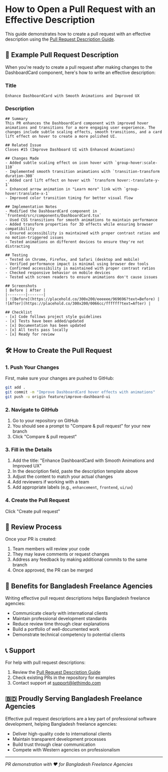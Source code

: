 # How to Open a Pull Request with an Effective Description

This guide demonstrates how to create a pull request with an effective description using the [Pull Request Description Guide](PULL-REQUEST-DESCRIPTION-GUIDE.md).

## 🎯 Example Pull Request Description

When you're ready to create a pull request after making changes to the DashboardCard component, here's how to write an effective description:

### Title
```
Enhance DashboardCard with Smooth Animations and Improved UX
```

### Description
```
## Summary
This PR enhances the DashboardCard component with improved hover animations and transitions for a more engaging user experience. The changes include subtle scaling effects, smooth transitions, and a card lift effect on hover to create a more polished UI.

## Related Issue
Closes #15 (Improve Dashboard UI with Enhanced Animations)

## Changes Made
- Added subtle scaling effect on icon hover with `group-hover:scale-110`
- Implemented smooth transition animations with `transition-transform duration-300`
- Added card lift effect on hover with `transform hover:-translate-y-1`
- Enhanced arrow animation in "Learn more" link with `group-hover:translate-x-1`
- Improved color transition timing for better visual flow

## Implementation Notes
- Modified the DashboardCard component in `frontend/src/components/DashboardCard.tsx`
- Used CSS transitions for smooth animations to maintain performance
- Added transform properties for 3D effects while ensuring browser compatibility
- Ensured accessibility is maintained with proper contrast ratios and no motion-triggered issues
- Tested animations on different devices to ensure they're not distracting

## Testing
- Tested on Chrome, Firefox, and Safari (desktop and mobile)
- Verified performance impact is minimal using browser dev tools
- Confirmed accessibility is maintained with proper contrast ratios
- Checked responsive behavior on mobile devices
- Tested with screen readers to ensure animations don't cause issues

## Screenshots
| Before | After |
|--------|-------|
| ![Before](https://placehold.co/300x200/eeeeee/969696?text=Before) | ![After](https://placehold.co/300x200/0066cc/ffffff?text=After) |

## Checklist
- [x] Code follows project style guidelines
- [x] Tests have been added/updated
- [x] Documentation has been updated
- [x] All tests pass locally
- [x] Ready for review
```

## 🛠️ How to Create the Pull Request

### 1. Push Your Changes
First, make sure your changes are pushed to GitHub:
```bash
git add .
git commit -m "Improve DashboardCard hover effects with animations"
git push -u origin feature/improve-dashboard-ui
```

### 2. Navigate to GitHub
1. Go to your repository on GitHub
2. You should see a prompt to "Compare & pull request" for your new branch
3. Click "Compare & pull request"

### 3. Fill in the Details
1. Add the title: "Enhance DashboardCard with Smooth Animations and Improved UX"
2. In the description field, paste the description template above
3. Adjust the content to match your actual changes
4. Add reviewers if working with a team
5. Add appropriate labels (e.g., `enhancement`, `frontend`, `ui/ux`)

### 4. Create the Pull Request
Click "Create pull request"

## 🔄 Review Process

Once your PR is created:
1. Team members will review your code
2. They may leave comments or request changes
3. Address any feedback by making additional commits to the same branch
4. Once approved, the PR can be merged

## 🎯 Benefits for Bangladesh Freelance Agencies

Writing effective pull request descriptions helps Bangladesh freelance agencies:
- Communicate clearly with international clients
- Maintain professional development standards
- Reduce review time through clear explanations
- Build a portfolio of well-documented work
- Demonstrate technical competency to potential clients

## 📞 Support

For help with pull request descriptions:
1. Review the [Pull Request Description Guide](PULL-REQUEST-DESCRIPTION-GUIDE.md)
2. Check existing PRs in the repository for examples
3. Contact support at support@lethimdo.com

## 🇧🇩 Proudly Serving Bangladesh Freelance Agencies

Effective pull request descriptions are a key part of professional software development, helping Bangladesh freelance agencies:
- Deliver high-quality code to international clients
- Maintain transparent development processes
- Build trust through clear communication
- Compete with Western agencies on professionalism

---
*PR demonstration with ❤️ for Bangladesh Freelance Agencies*
